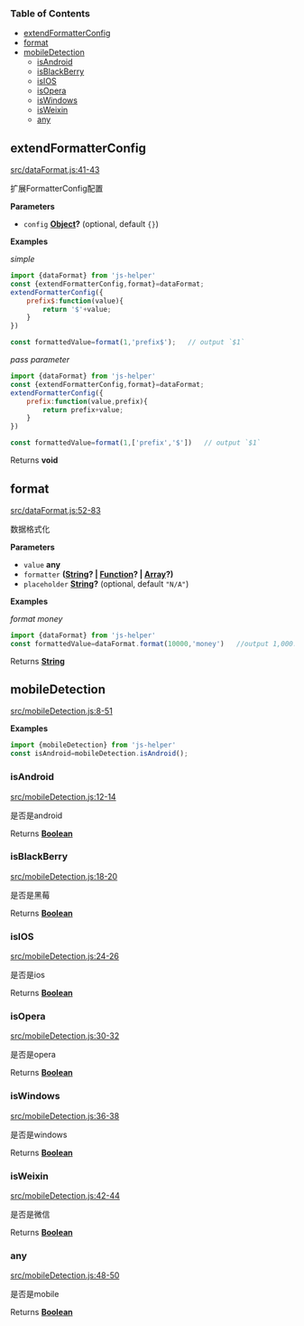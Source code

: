 <!-- Generated by documentation.js. Update this documentation by updating the source code. -->

### Table of Contents

-   [extendFormatterConfig](#extendformatterconfig)
-   [format](#format)
-   [mobileDetection](#mobiledetection)
    -   [isAndroid](#isandroid)
    -   [isBlackBerry](#isblackberry)
    -   [isIOS](#isios)
    -   [isOpera](#isopera)
    -   [isWindows](#iswindows)
    -   [isWeixin](#isweixin)
    -   [any](#any)

## extendFormatterConfig

[src/dataFormat.js:41-43](https://github.com/m860/js-helper/blob/9dfb60016a9d643b65e5f4317223ddd7275483ad/src/dataFormat.js#L41-L43 "Source code on GitHub")

扩展FormatterConfig配置

**Parameters**

-   `config` **[Object](https://developer.mozilla.org/en-US/docs/Web/JavaScript/Reference/Global_Objects/Object)?**  (optional, default `{}`)

**Examples**

_simple_

```javascript
import {dataFormat} from 'js-helper'
const {extendFormatterConfig,format}=dataFormat;
extendFormatterConfig({
	prefix$:function(value){
		return '$'+value;
	}
})

const formattedValue=format(1,'prefix$');	// output `$1`
```

_pass parameter_

```javascript
import {dataFormat} from 'js-helper'
const {extendFormatterConfig,format}=dataFormat;
extendFormatterConfig({
	prefix:function(value,prefix){
		return prefix+value;
	}
})

const formattedValue=format(1,['prefix','$'])	// output `$1`
```

Returns **void** 

## format

[src/dataFormat.js:52-83](https://github.com/m860/js-helper/blob/9dfb60016a9d643b65e5f4317223ddd7275483ad/src/dataFormat.js#L52-L83 "Source code on GitHub")

数据格式化

**Parameters**

-   `value` **any** 
-   `formatter` **([String](https://developer.mozilla.org/en-US/docs/Web/JavaScript/Reference/Global_Objects/String)? | [Function](https://developer.mozilla.org/en-US/docs/Web/JavaScript/Reference/Statements/function)? | [Array](https://developer.mozilla.org/en-US/docs/Web/JavaScript/Reference/Global_Objects/Array)?)** 
-   `placeholder` **[String](https://developer.mozilla.org/en-US/docs/Web/JavaScript/Reference/Global_Objects/String)?**  (optional, default `"N/A"`)

**Examples**

_format money_

```javascript
import {dataFormat} from 'js-helper'
const formattedValue=dataFormat.format(10000,'money')	//output 1,000.00
```

Returns **[String](https://developer.mozilla.org/en-US/docs/Web/JavaScript/Reference/Global_Objects/String)** 

## mobileDetection

[src/mobileDetection.js:8-51](https://github.com/m860/js-helper/blob/9dfb60016a9d643b65e5f4317223ddd7275483ad/src/mobileDetection.js#L8-L51 "Source code on GitHub")

**Examples**

```javascript
import {mobileDetection} from 'js-helper'
const isAndroid=mobileDetection.isAndroid();
```

### isAndroid

[src/mobileDetection.js:12-14](https://github.com/m860/js-helper/blob/9dfb60016a9d643b65e5f4317223ddd7275483ad/src/mobileDetection.js#L12-L14 "Source code on GitHub")

是否是android

Returns **[Boolean](https://developer.mozilla.org/en-US/docs/Web/JavaScript/Reference/Global_Objects/Boolean)** 

### isBlackBerry

[src/mobileDetection.js:18-20](https://github.com/m860/js-helper/blob/9dfb60016a9d643b65e5f4317223ddd7275483ad/src/mobileDetection.js#L18-L20 "Source code on GitHub")

是否是黑莓

Returns **[Boolean](https://developer.mozilla.org/en-US/docs/Web/JavaScript/Reference/Global_Objects/Boolean)** 

### isIOS

[src/mobileDetection.js:24-26](https://github.com/m860/js-helper/blob/9dfb60016a9d643b65e5f4317223ddd7275483ad/src/mobileDetection.js#L24-L26 "Source code on GitHub")

是否是ios

Returns **[Boolean](https://developer.mozilla.org/en-US/docs/Web/JavaScript/Reference/Global_Objects/Boolean)** 

### isOpera

[src/mobileDetection.js:30-32](https://github.com/m860/js-helper/blob/9dfb60016a9d643b65e5f4317223ddd7275483ad/src/mobileDetection.js#L30-L32 "Source code on GitHub")

是否是opera

Returns **[Boolean](https://developer.mozilla.org/en-US/docs/Web/JavaScript/Reference/Global_Objects/Boolean)** 

### isWindows

[src/mobileDetection.js:36-38](https://github.com/m860/js-helper/blob/9dfb60016a9d643b65e5f4317223ddd7275483ad/src/mobileDetection.js#L36-L38 "Source code on GitHub")

是否是windows

Returns **[Boolean](https://developer.mozilla.org/en-US/docs/Web/JavaScript/Reference/Global_Objects/Boolean)** 

### isWeixin

[src/mobileDetection.js:42-44](https://github.com/m860/js-helper/blob/9dfb60016a9d643b65e5f4317223ddd7275483ad/src/mobileDetection.js#L42-L44 "Source code on GitHub")

是否是微信

Returns **[Boolean](https://developer.mozilla.org/en-US/docs/Web/JavaScript/Reference/Global_Objects/Boolean)** 

### any

[src/mobileDetection.js:48-50](https://github.com/m860/js-helper/blob/9dfb60016a9d643b65e5f4317223ddd7275483ad/src/mobileDetection.js#L48-L50 "Source code on GitHub")

是否是mobile

Returns **[Boolean](https://developer.mozilla.org/en-US/docs/Web/JavaScript/Reference/Global_Objects/Boolean)** 
